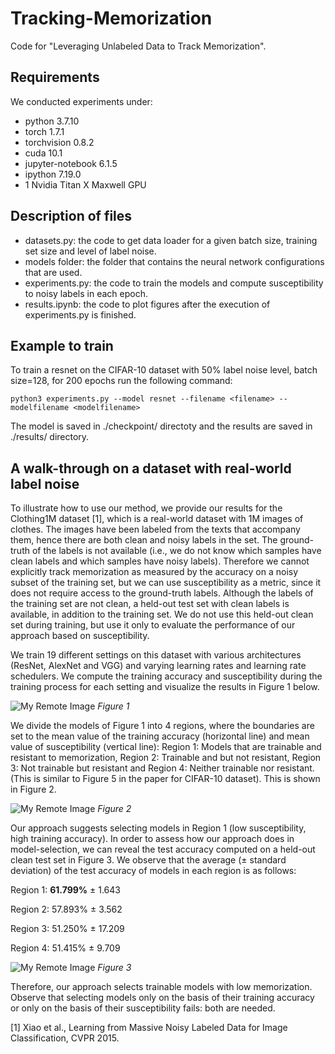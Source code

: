 # Tracking-Memorization
Code for "Leveraging Unlabeled Data to Track Memorization".

## Requirements
We conducted experiments under:
- python 3.7.10
- torch 1.7.1
- torchvision 0.8.2
- cuda 10.1
- jupyter-notebook 6.1.5
- ipython 7.19.0
- 1 Nvidia Titan X Maxwell GPU

## Description of files
* datasets.py: the code to get data loader for a given batch size, training set size and level of label noise.
* models folder: the folder that contains the neural network configurations that are used.
* experiments.py: the code to train the models and compute susceptibility to noisy labels in each epoch.
* results.ipynb: the code to plot figures after the execution of experiments.py is finished.

## Example to train
To train a resnet on the CIFAR-10 dataset with 50% label noise level, batch size=128, for 200 epochs run the following command:

```
python3 experiments.py --model resnet --filename <filename> --modelfilename <modelfilename>
```
The model is saved in ./checkpoint/ directoty and the results are saved in ./results/ directory.

## A walk-through on a dataset with real-world label noise
To illustrate how to use our method, we provide our results for the Clothing1M dataset [1], which is a real-world dataset with 1M images of clothes. The images have been labeled from the texts that accompany them, hence there are both clean and noisy labels in the set. The ground-truth of the labels is not available (i.e., we do not know which samples have clean labels and which samples have noisy labels). Therefore we cannot explicitly track memorization as measured by the accuracy on a noisy subset of the training set, but we can use susceptibility as a metric, since it does not require access to the ground-truth labels. Although the labels of the training set are not clean, a held-out test set with clean labels is available, in addition to the training set. We do not use this held-out clean set during training, but use it only to evaluate the performance of our approach based on susceptibility.

We train 19 different settings on this dataset with various architectures (ResNet, AlexNet and VGG) and varying learning rates and learning rate schedulers. We compute the training accuracy and susceptibility during the training process for each setting and visualize the results in Figure 1 below.

![My Remote Image](https://i.postimg.cc/dtgthqKt/clothing1m-fig1.png)
*Figure 1*

We divide the models of Figure 1 into 4 regions, where the boundaries are set to the mean value of the training accuracy (horizontal line) and mean value of susceptibility (vertical line): Region 1: Models that are trainable and resistant to memorization, Region 2: Trainable and but not resistant, Region 3: Not trainable but resistant and Region 4: Neither trainable nor resistant. (This is similar to Figure 5 in the paper for CIFAR-10 dataset). This is shown in Figure 2.

![My Remote Image](https://i.postimg.cc/CxjYdkNm/clothing1m-fig2.png)
*Figure 2*


Our approach suggests selecting models in Region 1 (low susceptibility, high training accuracy). 
In order to assess how our approach does in model-selection, we can reveal the test accuracy computed on a held-out clean test set in Figure 3. We observe that the average (± standard deviation) of the test accuracy of models in each region is as follows:

Region 1: **61.799%** &#177; 1.643

Region 2: 57.893% &#177; 3.562

Region 3: 51.250% &#177; 17.209

Region 4: 51.415% &#177; 9.709

![My Remote Image](https://i.postimg.cc/HLYGxKjk/clothing1m-fig3.png)
*Figure 3*


Therefore, our approach selects trainable models with low memorization. Observe that selecting models only on the basis of their training accuracy or only on the basis of their susceptibility fails: both are needed.


[1] Xiao et al., Learning from Massive Noisy Labeled Data for Image Classification, CVPR 2015.


[//]: # "## Access to the paper"

[//]: # "You can find the full version of the paper (including appendices) at ."

[//]: # "## Citation"

[//]: # "To cite our work please use:"

[//]: # "```"

[//]: # "```"
